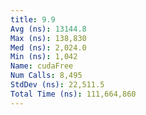 ```yaml
---
title: 9.9
Avg (ns): 13144.8
Max (ns): 138,830
Med (ns): 2,024.0
Min (ns): 1,042
Name: cudaFree
Num Calls: 8,495
StdDev (ns): 22,511.5
Total Time (ns): 111,664,860
---
```

